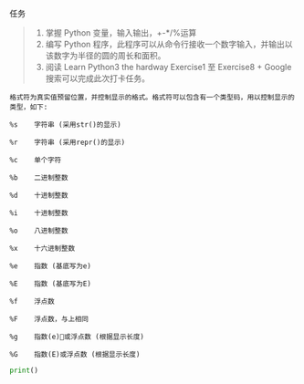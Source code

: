 任务
>1. 掌握 Python 变量，输入输出，+-*/%运算
>2. 编写 Python 程序，此程序可以从命令行接收一个数字输入，并输出以该数字为半径的圆的周长和面积。
>3. 阅读 Learn Python3 the hardway  Exercise1 至 Exercise8 + Google 搜索可以完成此次打卡任务。

```
格式符为真实值预留位置，并控制显示的格式。格式符可以包含有一个类型码，用以控制显示的类型，如下:

%s    字符串 (采用str()的显示)

%r    字符串 (采用repr()的显示)

%c    单个字符

%b    二进制整数

%d    十进制整数

%i    十进制整数

%o    八进制整数

%x    十六进制整数

%e    指数 (基底写为e)

%E    指数 (基底写为E)

%f    浮点数

%F    浮点数，与上相同

%g    指数(e)或浮点数 (根据显示长度)

%G    指数(E)或浮点数 (根据显示长度)
```

```python
print()
```